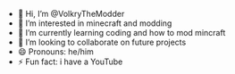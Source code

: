 - 👋 Hi, I’m @VolkryTheModder
- 👀 I’m interested in minecraft and modding
- 🌱 I’m currently learning coding and how to mod mincraft
- 💞️ I’m looking to collaborate on future projects
- 😄 Pronouns: he/him
- ⚡ Fun fact: i have a YouTube

<!---
VolkryTheModder/VolkryTheModder is a ✨ special ✨ repository because its `README.md` (this file) appears on your GitHub profile.
You can click the Preview link to take a look at your changes.
--->
